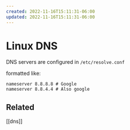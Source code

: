 ```yaml
---
created: 2022-11-16T15:11:31-06:00
updated: 2022-11-16T15:11:31-06:00
---
```

# Linux DNS

DNS servers are configured in `/etc/resolve.conf`

formatted like:
```shell 
nameserver 8.8.8.8 # Google
nameserver 8.8.4.4 # Also google
```


## Related
[[dns]]
